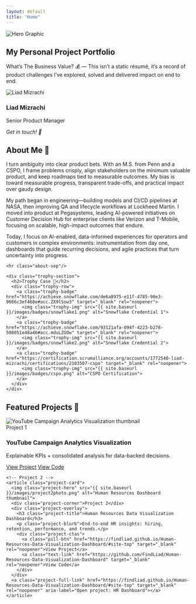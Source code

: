 ```yaml
---
layout: default
title: "Home"
---
```


<!-- HERO -->
<section class="hero-banner">
  <img src="{{ site.baseurl }}/images/Redpillbluepill.png" alt="Hero Graphic" class="hero-img">
  <div class="hero-overlay">
    <h1 class="hero-title">My Personal Project Portfolio</h1>
    <p class="hero-subtext">What’s The Business Value? 💰 — This isn’t a static résumé, it’s a record of product challenges I’ve explored, solved and delivered impact on end to end.</p>
  </div>
</section>

<!-- INTRO: PROFILE (LEFT) + ABOUT/TROPHY (RIGHT) -->
<section class="panel intro-grid">
  <!-- LEFT COLUMN -->
  <div class="intro-left">
    <div class="top-group">
      <img src="{{ site.baseurl }}/images/liad-mizrachi.jpg" alt="Liad Mizrachi" class="profile-pic">
      <h3 class="profile-name">Liad Mizrachi</h3>
      <p class="profile-title">Senior Product Manager</p>
    </div>
    <div class="contact-block">
      <p class="contact-label"><em>Get in touch! 📧</em></p>
      <div class="contact-bar">
        <a class="contact-btn" href="https://www.linkedin.com/in/liad-mizrachi/" target="_blank" aria-label="LinkedIn"><i class="fab fa-linkedin"></i></a>
        <a class="contact-btn" href="https://github.com/FindLiad" target="_blank" aria-label="GitHub"><i class="fab fa-github"></i></a>
        <a class="contact-btn" href="mailto:FindLiad@gmail.com" aria-label="Email"><i class="fas fa-envelope"></i></a>
      </div>
    </div>
  </div>

  <!-- RIGHT COLUMN -->
  <div class="intro-right">
    <div class="about-inner">
      <h2>About Me 👤</h2>
      <p>I turn ambiguity into clear product bets. With an M.S. from Penn and a CSPO, I frame problems crisply, align stakeholders on the minimum valuable product, and keep roadmaps tied to measurable outcomes. My bias is toward measurable progress, transparent trade-offs, and practical impact over gaudy design.</p>
      <p>My path began in engineering—building models and CI/CD pipelines at NASA, then improving QA and lifecycle workflows at Lockheed Martin. I moved into product at Pegasystems, leading AI-powered initiatives on Customer Decision Hub for enterprise clients like Verizon and T-Mobile, focusing on scalable, high-impact outcomes that endure.</p>
      <p>Today, I focus on AI-enabled, data-informed experiences for operators and customers in complex environments: instrumentation from day one, dashboards that guide recurring decisions, and agile practices that turn uncertainty into progress.</p>
    </div>

    <hr class="about-sep"/>

    <div class="trophy-section">
      <h2>Trophy Case 🥇</h2>
      <div class="trophy-row">
        <a class="trophy-badge" href="https://achieve.snowflake.com/de6a8975-e11f-4785-90e3-9666c3ef468e#acc.ZX9lSow3" target="_blank" rel="noopener">
          <img class="trophy-img" src="{{ site.baseurl }}/images/badges/snowflake1.png" alt="Snowflake Credential 1">
        </a>
        <a class="trophy-badge" href="https://achieve.snowflake.com/93121afa-094f-4223-b278-508051e48a46#acc.mduLZGOw" target="_blank" rel="noopener">
          <img class="trophy-img" src="{{ site.baseurl }}/images/badges/snowflake2.png" alt="Snowflake Credential 2">
        </a>
        <a class="trophy-badge" href="https://certification.scrumalliance.org/accounts/1772540-liad-mizrachi/certifications/2103507-cspo" target="_blank" rel="noopener">
          <img class="trophy-img" src="{{ site.baseurl }}/images/badges/cspo.png" alt="CSPO Certification">
        </a>
      </div>
    </div>
  </div>
</section>

<!-- PROJECTS: TILE GRID WITH IMAGE HERO + OVERLAY -->
<section class="panel projects-panel">
  <h2>Featured Projects 🎨</h2>

  <div class="projects-grid">
    <!-- Project 1 -->
    <article class="project-card">
      <img class="project-hero" src="{{ site.baseurl }}/images/project1photo.png" alt="YouTube Campaign Analytics Visualization thumbnail">
      <div class="project-corner">Project 1</div>
      <div class="project-overlay">
        <h3 class="project-title">YouTube Campaign Analytics Visualization</h3>
        <p class="project-blurb">Explainable KPIs + consolidated analysis for data-backed decisions.</p>
        <div class="project-ctas">
          <a class="pill-btn" href="https://findliad.github.io/Data-Backed-Decision-Making-for-Youtube-Campaigns/" target="_blank" rel="noopener">View Project</a>
          <a class="text-link" href="https://github.com/FindLiad/Data-Backed-Decision-Making-for-Youtube-Campaigns" target="_blank" rel="noopener">View Code</a>
        </div>
      </div>
      <a class="project-full-link" href="https://findliad.github.io/Data-Backed-Decision-Making-for-Youtube-Campaigns/" target="_blank" rel="noopener" aria-label="Open project: YouTube Campaign Analytics"></a>
    </article>

    <!-- Project 2 -->
    <article class="project-card">
      <img class="project-hero" src="{{ site.baseurl }}/images/project2photo.png" alt="Human Resources Dashboard thumbnail">
      <div class="project-corner">Project 2</div>
      <div class="project-overlay">
        <h3 class="project-title">Human Resources Data Visualization Dashboard</h3>
        <p class="project-blurb">End-to-end HR insights: hiring, retention, performance, and trends.</p>
        <div class="project-ctas">
          <a class="pill-btn" href="https://findliad.github.io/Human-Resources-Data-Visualization-Dashboard/#site-top" target="_blank" rel="noopener">View Project</a>
          <a class="text-link" href="https://github.com/FindLiad/Human-Resources-Data-Visualization-Dashboard" target="_blank" rel="noopener">View Code</a>
        </div>
      </div>
      <a class="project-full-link" href="https://findliad.github.io/Human-Resources-Data-Visualization-Dashboard/#site-top" target="_blank" rel="noopener" aria-label="Open project: HR Dashboard"></a>
    </article>
  </div>
</section>
